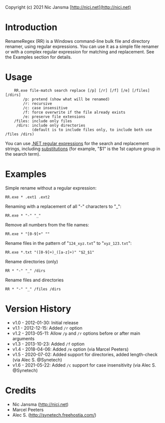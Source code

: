 Copyright (c) 2021 Nic Jansma
[http://nicj.net](http://nicj.net)

# Introduction

RenameRegex (RR) is a Windows command-line bulk file and directory renamer, using regular expressions.  You can use it as a simple
file renamer or with a complex regular expression for matching and replacement.  See the Examples section for details.

# Usage

```
    RR.exe file-match search replace [/p] [/r] [/f] [/e] [/files] [/dirs]
        /p: pretend (show what will be renamed)
        /r: recursive
        /c: case insensitive
        /f: force overwrite if the file already exists
        /e: preserve file extensions
    /files: include only files
     /dirs: include only directories
            (default is to include files only, to include both use /files /dirs)
```

You can use [.NET regular expressions](http://msdn.microsoft.com/en-us/library/hs600312.aspx) for the search and
replacement strings, including [substitutions](http://msdn.microsoft.com/en-us/library/ewy2t5e0.aspx) (for example,
"$1" is the 1st capture group in the search term).

# Examples

Simple rename without a regular expression:

    RR.exe * .ext1 .ext2

Renaming with a replacement of all "-" characters to "_":

    RR.exe * "-" "_"

Remove all numbers from the file names:

    RR.exe * "[0-9]+" ""

Rename files in the pattern of "`124_xyz.txt`" to "`xyz_123.txt`":

    RR.exe *.txt "([0-9]+)_([a-z]+)" "$2_$1"

Rename directories (only)

    RR * "-" "_" /dirs

Rename files and directories

    RR * "-" "_" /files /dirs

# Version History

* v1.0 - 2012-01-30: Initial release
* v1.1 - 2012-12-15: Added `/r` option
* v1.2 - 2013-05-11: Allow `/p` and `/r` options before or after main arguments
* v1.3 - 2013-10-23: Added `/f` option
* v1.4 - 2018-04-06: Added `/e` option (via Marcel Peeters)
* v1.5 - 2020-07-02: Added support for directories, added length-check (via Alec S. @Synetech)
* v1.6 - 2021-05-22: Added `/c` support for case insensitivity (via Alec S. @Synetech)

# Credits

* Nic Jansma (http://nicj.net)
* Marcel Peeters
* Alec S. (http://synetech.freehostia.com/)
